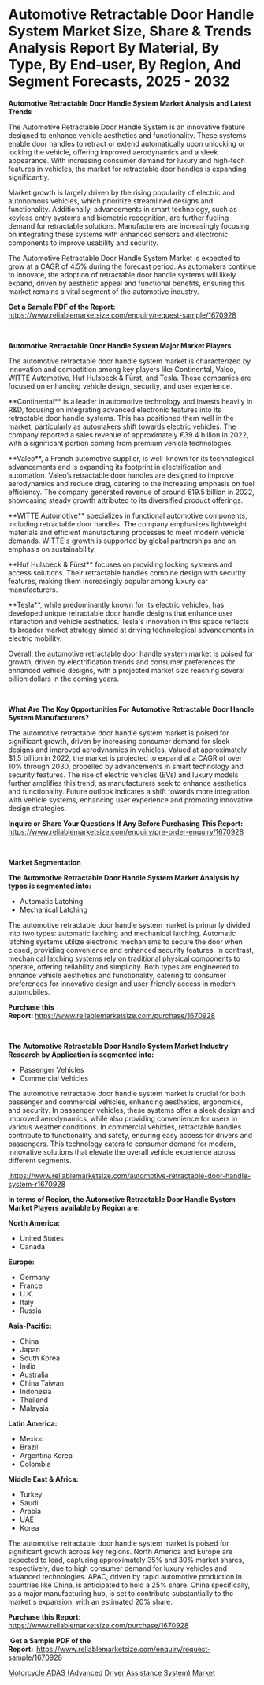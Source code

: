 <p><h1>Automotive Retractable Door Handle System Market Size, Share & Trends Analysis Report By Material, By Type, By End-user, By Region, And Segment Forecasts, 2025 - 2032</h1></p><p><strong>Automotive Retractable Door Handle System Market Analysis and Latest Trends</strong></p>
<p><p>The Automotive Retractable Door Handle System is an innovative feature designed to enhance vehicle aesthetics and functionality. These systems enable door handles to retract or extend automatically upon unlocking or locking the vehicle, offering improved aerodynamics and a sleek appearance. With increasing consumer demand for luxury and high-tech features in vehicles, the market for retractable door handles is expanding significantly.</p><p>Market growth is largely driven by the rising popularity of electric and autonomous vehicles, which prioritize streamlined designs and functionality. Additionally, advancements in smart technology, such as keyless entry systems and biometric recognition, are further fueling demand for retractable solutions. Manufacturers are increasingly focusing on integrating these systems with enhanced sensors and electronic components to improve usability and security.</p><p>The Automotive Retractable Door Handle System Market is expected to grow at a CAGR of 4.5% during the forecast period. As automakers continue to innovate, the adoption of retractable door handle systems will likely expand, driven by aesthetic appeal and functional benefits, ensuring this market remains a vital segment of the automotive industry.</p></p>
<p><strong>Get a Sample PDF of the Report:&nbsp;</strong> <a href="https://www.reliablemarketsize.com/enquiry/request-sample/1670928?utm_campaign=2334&utm_medium=2&utm_source=Github&utm_content=ia&utm_term=25032025&utm_id=automotive-retractable-door-handle-system">https://www.reliablemarketsize.com/enquiry/request-sample/1670928</a></p>
<p>&nbsp;</p>
<p><strong>Automotive Retractable Door Handle System Major Market Players</strong></p>
<p><p>The automotive retractable door handle system market is characterized by innovation and competition among key players like Continental, Valeo, WITTE Automotive, Huf Hulsbeck & Fürst, and Tesla. These companies are focused on enhancing vehicle design, security, and user experience.</p><p>**Continental** is a leader in automotive technology and invests heavily in R&D, focusing on integrating advanced electronic features into its retractable door handle systems. This has positioned them well in the market, particularly as automakers shift towards electric vehicles. The company reported a sales revenue of approximately €39.4 billion in 2022, with a significant portion coming from premium vehicle technologies.</p><p>**Valeo**, a French automotive supplier, is well-known for its technological advancements and is expanding its footprint in electrification and automation. Valeo’s retractable door handles are designed to improve aerodynamics and reduce drag, catering to the increasing emphasis on fuel efficiency. The company generated revenue of around €19.5 billion in 2022, showcasing steady growth attributed to its diversified product offerings.</p><p>**WITTE Automotive** specializes in functional automotive components, including retractable door handles. The company emphasizes lightweight materials and efficient manufacturing processes to meet modern vehicle demands. WITTE's growth is supported by global partnerships and an emphasis on sustainability.</p><p>**Huf Hulsbeck & Fürst** focuses on providing locking systems and access solutions. Their retractable handles combine design with security features, making them increasingly popular among luxury car manufacturers.</p><p>**Tesla**, while predominantly known for its electric vehicles, has developed unique retractable door handle designs that enhance user interaction and vehicle aesthetics. Tesla's innovation in this space reflects its broader market strategy aimed at driving technological advancements in electric mobility.</p><p>Overall, the automotive retractable door handle system market is poised for growth, driven by electrification trends and consumer preferences for enhanced vehicle designs, with a projected market size reaching several billion dollars in the coming years.</p></p>
<p>&nbsp;</p>
<p><strong>What Are The Key Opportunities For Automotive Retractable Door Handle System Manufacturers?</strong></p>
<p><p>The automotive retractable door handle system market is poised for significant growth, driven by increasing consumer demand for sleek designs and improved aerodynamics in vehicles. Valued at approximately $1.5 billion in 2022, the market is projected to expand at a CAGR of over 10% through 2030, propelled by advancements in smart technology and security features. The rise of electric vehicles (EVs) and luxury models further amplifies this trend, as manufacturers seek to enhance aesthetics and functionality. Future outlook indicates a shift towards more integration with vehicle systems, enhancing user experience and promoting innovative design strategies.</p></p>
<p><strong>Inquire or Share Your Questions If Any Before Purchasing This Report:</strong> <a href="https://www.reliablemarketsize.com/enquiry/pre-order-enquiry/1670928?utm_campaign=2334&utm_medium=2&utm_source=Github&utm_content=ia&utm_term=25032025&utm_id=automotive-retractable-door-handle-system">https://www.reliablemarketsize.com/enquiry/pre-order-enquiry/1670928</a></p>
<p>&nbsp;</p>
<p><strong>Market Segmentation</strong></p>
<p><strong>The Automotive Retractable Door Handle System Market Analysis by types is segmented into:</strong></p>
<p><ul><li>Automatic Latching</li><li>Mechanical Latching</li></ul></p>
<p><p>The automotive retractable door handle system market is primarily divided into two types: automatic latching and mechanical latching. Automatic latching systems utilize electronic mechanisms to secure the door when closed, providing convenience and enhanced security features. In contrast, mechanical latching systems rely on traditional physical components to operate, offering reliability and simplicity. Both types are engineered to enhance vehicle aesthetics and functionality, catering to consumer preferences for innovative design and user-friendly access in modern automobiles.</p></p>
<p><strong>Purchase this Report:&nbsp;</strong><a href="https://www.reliablemarketsize.com/purchase/1670928?utm_campaign=2334&utm_medium=2&utm_source=Github&utm_content=ia&utm_term=25032025&utm_id=automotive-retractable-door-handle-system">https://www.reliablemarketsize.com/purchase/1670928</a></p>
<p>&nbsp;</p>
<p><strong>The Automotive Retractable Door Handle System Market Industry Research by Application is segmented into:</strong></p>
<p><ul><li>Passenger Vehicles</li><li>Commercial Vehicles</li></ul></p>
<p><p>The automotive retractable door handle system market is crucial for both passenger and commercial vehicles, enhancing aesthetics, ergonomics, and security. In passenger vehicles, these systems offer a sleek design and improved aerodynamics, while also providing convenience for users in various weather conditions. In commercial vehicles, retractable handles contribute to functionality and safety, ensuring easy access for drivers and passengers. This technology caters to consumer demand for modern, innovative solutions that elevate the overall vehicle experience across different segments.</p></p>
<p><a href="https://www.reliablemarketsize.com/automotive-retractable-door-handle-system-r1670928?utm_campaign=2334&utm_medium=2&utm_source=Github&utm_content=ia&utm_term=25032025&utm_id=automotive-retractable-door-handle-system">&nbsp;https://www.reliablemarketsize.com/automotive-retractable-door-handle-system-r1670928</a></p>
<p><strong>In terms of Region, the Automotive Retractable Door Handle System Market Players available by Region are:</strong></p>
<p>
    <p> <strong> North America: </strong>
        <ul>
            <li>United States</li>
            <li>Canada</li>
        </ul>
        </p> 
    <p> <strong> Europe: </strong>
        <ul>
            <li>Germany</li>
            <li>France</li>
            <li>U.K.</li>
            <li>Italy</li>
            <li>Russia</li>
        </ul>
        </p> 
    <p> <strong> Asia-Pacific: </strong>
        <ul>
            <li>China</li>
            <li>Japan</li>
            <li>South Korea</li>
            <li>India</li>
            <li>Australia</li>
            <li>China Taiwan</li>
            <li>Indonesia</li>
            <li>Thailand</li>
            <li>Malaysia</li>
        </ul>
        </p> 
    <p> <strong> Latin America: </strong>
        <ul>
            <li>Mexico</li>
            <li>Brazil</li>
            <li>Argentina Korea</li>
            <li>Colombia</li>
        </ul>
        </p> 
    <p> <strong> Middle East & Africa: </strong>
        <ul>
            <li>Turkey</li>
            <li>Saudi</li>
            <li>Arabia</li>
            <li>UAE</li>
            <li>Korea</li>
        </ul>
    </p>
    </p>
<p><p>The automotive retractable door handle system market is poised for significant growth across key regions. North America and Europe are expected to lead, capturing approximately 35% and 30% market shares, respectively, due to high consumer demand for luxury vehicles and advanced technologies. APAC, driven by rapid automotive production in countries like China, is anticipated to hold a 25% share. China specifically, as a major manufacturing hub, is set to contribute substantially to the market's expansion, with an estimated 20% share.</p></p>
<p><strong>Purchase this Report: </strong><a href="https://www.reliablemarketsize.com/purchase/1670928?utm_campaign=2334&utm_medium=2&utm_source=Github&utm_content=ia&utm_term=25032025&utm_id=automotive-retractable-door-handle-system">https://www.reliablemarketsize.com/purchase/1670928</a></p>
<p>&nbsp;<strong>Get a Sample PDF of the Report:&nbsp;&nbsp;</strong><a href="https://www.reliablemarketsize.com/enquiry/request-sample/1670928?utm_campaign=2334&utm_medium=2&utm_source=Github&utm_content=ia&utm_term=25032025&utm_id=automotive-retractable-door-handle-system">https://www.reliablemarketsize.com/enquiry/request-sample/1670928</a></p>
<p><strong></strong></p>
<p><p><a href="https://github.com/suleimannichelle7/Market-Research-Report-List-1/blob/main/motorcycle-adas-advanced-driver-assistance-system-market.md?utm_campaign=2334&utm_medium=2&utm_source=Github&utm_content=ia&utm_term=25032025&utm_id=automotive-retractable-door-handle-system">Motorcycle ADAS (Advanced Driver Assistance System) Market</a></p></p>